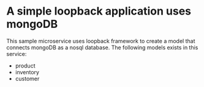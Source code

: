# A simple loopback application uses mongoDB

This sample microservice uses loopback framework to create a model that connects mongoDB as a nosql database.
The following models exists in this service:
- product
- inventory
- customer

